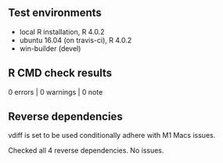 ## Test environments
* local R installation, R 4.0.2
* ubuntu 16.04 (on travis-ci), R 4.0.2
* win-builder (devel)

## R CMD check results

0 errors | 0 warnings | 0 note

## Reverse dependencies

vdiff is set to be used conditionally adhere with M1 Macs issues.

Checked all 4 reverse dependencies. No issues.
